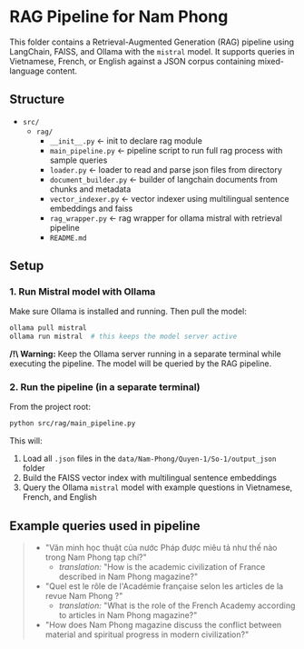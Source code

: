 # RAG Pipeline for Nam Phong

This folder contains a Retrieval-Augmented Generation (RAG) pipeline using LangChain, FAISS, and Ollama with the `mistral` model. It supports queries in Vietnamese, French, or English against a JSON corpus containing mixed-language content.

## Structure


* `src/`
  * `rag/`
    * `__init__.py` <- init to declare rag module
    * `main_pipeline.py` <- pipeline script to run full rag process with sample queries
    * `loader.py` <- loader to read and parse json files from directory
    * `document_builder.py` <- builder of langchain documents from chunks and metadata
    * `vector_indexer.py` <- vector indexer using multilingual sentence embeddings and faiss
    * `rag_wrapper.py` <- rag wrapper for ollama mistral with retrieval pipeline
    * `README.md`

## Setup

###  1. Run Mistral model with Ollama

Make sure Ollama is installed and running. Then pull the model:

```bash
ollama pull mistral
ollama run mistral  # this keeps the model server active
```

**/!\ Warning:** Keep the Ollama server running in a separate terminal while executing the pipeline. The model will be queried by the RAG pipeline.

### 2. Run the pipeline (in a separate terminal)

From the project root:

```bash
python src/rag/main_pipeline.py
```

This will:
1. Load all `.json` files in the `data/Nam-Phong/Quyen-1/So-1/output_json` folder
2. Build the FAISS vector index with multilingual sentence embeddings
3. Query the Ollama `mistral` model with example questions in Vietnamese, French, and English

## Example queries used in pipeline

>* "Văn minh học thuật của nước Pháp được miêu tả như thế nào trong Nam Phong tạp chí?"
>   * *translation:* "How is the academic civilization of France described in Nam Phong magazine?"
>* "Quel est le rôle de l'Académie française selon les articles de la revue Nam Phong ?"
>   * *translation:* "What is the role of the French Academy according to articles in Nam Phong magazine?"
>* "How does Nam Phong magazine discuss the conflict between material and spiritual progress in modern civilization?"
